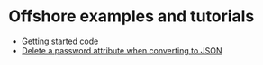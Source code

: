 # Offshore examples and tutorials

* [Getting started code](src/getting-started.js)
* [Delete a password attribute when converting to JSON](src/delete-password-json.js)
